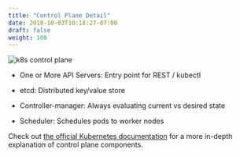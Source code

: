 ```yaml
---
title: "Control Plane Detail"
date: 2018-10-03T10:18:27-07:00
draft: false
weight: 100
---
```


![k8s control plane](/images/introduction/architecture_control.png)

* One or More API Servers: Entry point for REST / kubectl

* etcd: Distributed key/value store

* Controller-manager: Always evaluating current vs desired state

* Scheduler: Schedules pods to worker nodes

Check out [the official Kubernetes documentation](https://kubernetes.io/docs/concepts/overview/components/#master-components) for a more in-depth explanation of control plane components.
